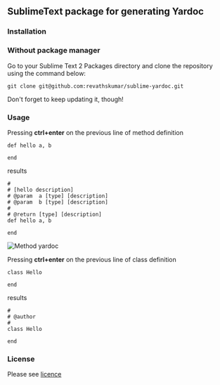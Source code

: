 ## SublimeText package for generating Yardoc

### Installation

### Without package manager

Go to your Sublime Text 2 Packages directory and clone the repository using the command below:

    git clone git@github.com:revathskumar/sublime-yardoc.git

Don't forget to keep updating it, though!

### Usage

Pressing **ctrl+enter** on the previous line of method definition

    def hello a, b

    end

results

    #
    # [hello description]
    # @param  a [type] [description]
    # @param  b [type] [description]
    #
    # @return [type] [description]
    def hello a, b

    end

![Method yardoc](https://lh6.googleusercontent.com/-C9V-e0vzDq0/UERyoS0I4oI/AAAAAAAAG48/M2cptkMfmgA/s458/123.gif)

Pressing **ctrl+enter** on the previous line of class definition

    class Hello

    end

results

    #
    # @author
    #
    class Hello

    end

### License

Please see [licence](http://github.com/revathskumar/sublime-yardoc/blob/master/LICENSE)